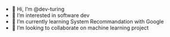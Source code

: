 - 👋 Hi, I’m @dev-turing
- 👀 I’m interested in software dev
- 🌱 I’m currently learning System Recommandation with Google
- 💞️ I’m looking to collaborate on machine learning project
